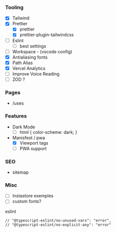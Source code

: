 ### Tooling

- [x] Tailwind
- [x] Prettier
  - [x] prettier
  - [x] prettier-plugin-tailwindcss
- [ ] Eslint
  - [ ] best settings
- [ ] Workspace - (vscode config)
- [x] Antialiasing fonts
- [x] Path Alias
- [x] Vercel Analytics
- [ ] Improve Voice Reading
- [ ] ZOD ?

### Pages

- /uses

### Features

- Dark Mode
  - [ ] html { color-scheme: dark; }
- Manisfest / pwa
  - [x] Viewport tags
  - [ ] PWA support

### SEO

- sitemap

### Misc

- [ ] Instastore exemples
- [ ] custom fonts?

eslint

    // "@typescript-eslint/no-unused-vars": "error",
    // "@typescript-eslint/no-explicit-any": "error"

<!--
{
  "semi": false,
  "trailingComma": "es5",
  "singleQuote": true,
  "tabWidth": 2,
  "useTabs": false
}
{
  "endOfLine": "lf",
  "printWidth": 80,
  "tabWidth": 2,
  "semi": true,
  "useTabs": false,
  "singleQuote": true,
  "trailingComma": "all",
  "arrowParens": "always",
  "bracketSpacing": true
} -->
<!-- prettier ignore? -->
<!-- give icons name -->
